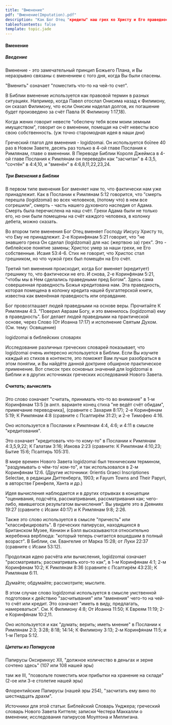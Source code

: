 ```yaml
---
title: "Вменение"
pdf: "Вменение(Imputation).pdf"
description: "Как Бог Отец "кредиты" наш грех ко Христу и Его праведность нам."
tableofcontents: false
template: topic.jade
---
```

#### Вменение

##### Введение

Вменение - это замечательный принцип Божьего Плана, и Вы неразрывно связаны с вменением с того дня, когда Вы были спасены.

"Вменить" означает "поместить что-то на чей-то счет".

В Библии вменение используется как правовой термин в разных ситуациях. Например, когда Павел отослал Онисима назад к Филимону, он сказал Филимону, что если Онисим наделал долгов, их погашение будет произведено за счёт Павла (К Филимону 1:17,18).

Когда жених говорит невесте "обеспечу тебя всем моим земным имуществом", говорит он о вменении, помещая на счёт невесты всю свою собственность. (уж точно старомодная идея в наши дни)

Греческий глагол для вменения - logidzomai. Он используется боīлее 40 раз в Новом Завете, десять раз только в 4-ой главе Послания к Римлянам, главе о  вменении. В Переводе Библии Короля Джеймса в 4-ой главе Послания к Римлянам он переведён как "засчитан" в 4:3,5, "сочтён" в 4:4,10, и "вменён" в 4:6,8,11,22,23,24.

##### Три Вменения в Библии

В первом типе вменения Бог вменяет нам то, что фактически нам уже принадлежит. Как в Послании к Римлянам 5:12 говорится, что "смерть перешла (logidzomai) во всех человеков, (потому что) в нем все согрешили", смерть - часть нашего духовного наследия от Адама. Смерть была перечислена на наш счёт. Грехи Адама были не только его, но они были помещены на счёт каждого человека, в колонку дебета, можно сказать.

Во втором типе вменения Бог Отец вменяет Господу Иисусу Христу то, что Ему не принадлежит. 2-е Коринфянам 5:21 говорит, что "не знавшего греха Он сделал (logidzomai) для нас (жертвою за) грех". Это - библейское понятие замены; Христос умер за наши грехи, не Его собственные. Исаия 53:4-6. Стих не говорит, что Христос стал грешником, но что чужой грех был помещён на Его счёт.

Третий тип вменения происходит, когда Бог вменяет (кредитует) грешнику то, что  фактически не его. И снова, 2-е Коринфянам 5:21, "чтобы мы в Нем сделались праведными пред Богом". Здесь сама совершенная праведность Божья кредитована нам. Эта праведность, которая помещена в колонку кредита нашей бухгалтерской книги, известна как вменённая праведность или оправдание.

Бог провозглашает людей праведными на основе веры. Прочитайте К Римлянам 4:3. "Поверил Авраам Богу, и это вменилось (logidzomai) ему в праведность". Бог делает людей праведными на практической основе, через Слово (От Иоанна 17:17) и исполнение Святым Духом. (См. тему: Освящение)

logidzomai в библейских словарях

Исследование различных греческих словарей показывает, что logidzomai  очень интересно используется в Библии. Если Вы изучите каждый из стихов в контексте, это поможет Вам лучше разобраться в этом понятии, и Вы найдёте данной доктрине обширное практическое применение. Вот список трех основных значений для logidzomai в Библии и в других источниках греческих исследований Нового Завета.

##### Считать; вычислять

Это слово означает "считать, принимать что-то во внимание" в 1-м Коринфянам 13:5 [в англ. варианте конец стиха "не ведёт счёт обидам", примечание переводчика], (сравните с Захария 8:17); 2-е Коринфянам 5:19; К Римлянам 4:8 (сравните с Псалтирём 31:2); и 2-е Тимофею 4:16.

Оно используется в Послании к Римлянам 4:4, 4:6; и 4:11 в  смысле "кредитования".

Это означает "кредитовать что-то кому-то" в Послании к Римлянам 4:3,5,9,22; К Галатам 3:16; Иакова 2:23 (сравните: К Римлянам 4:10,23; Бытие 15:6; Псалтирь 105:31).

В мире времен Нового Завета logidzomai был техническим термином, "раздумывать о чём-то/ ком-то", и так использовался в 2-м Коринфянам 12:6. (Другие источники: 0rientis Graeci Inscriptiones Selectae, в редакции Диттенберга, 1903; и Fayum Towns and Their Papyri, в авторстве Гренфеля, Ханта и др.)

Идея вычисления наблюдается и в других отрывках в концепции "оценивания, подсчёта, рассматривания, рассматривания как; чего-либо, явившегося  результатом вычисления". Вы увидите это в Деяниях 19:27 (сравните с Исаии 40:17) и К Римлянам 9:8; 2:26.

Также это слово используется в смысле "причесть" или "классифицировать". В греческих папирусах, находящихся в Британском Музее,  Кениэн и Бэлл высказываются относительно жеребенка верблюда: "который теперь считается вошедшим в полный возраст". В Библии, см. Евангелие от Марка 15:28; от Луки 22:37 (сравните с Исаии 53:12).

Продолжая идею расчёта или вычисления, logidzomai означает "рассматривать; рассматривать кого-то как", в 1-м Коринфянам 4:1; 2-м Коринфянам 10:2; К Римлянам 8:36 (сравните с  Псалтирём 43:23); К Римлянам 6:11.

Думайте; обдумайте; рассмотрите; мыслите.

В этом случае слово logidzomai используется в смысле умственной подготовки к действию "засчитывания" или "вменения" чего-то на чей-то счёт или кредит. Это означает "иметь в виду, предлагать, намереваться". См. К Филимону 4:8; От Иоанна 11:50; К Евреям 11:19; 2-е Коринфянам 10:2,11.

Оно используется и как "думать; верить; иметь мнение" в Послании к Римлянам 2:3; 3:28; 8:18; 14:14; К Филимону 3:13; 2-м Коринфянам 11:5; и 1-м Петра 5:12.

##### Цитаты из Папирусов

Папирусы Оксиринхус XII, "должное количество в деньгах и зерне сочтено здесь" (107 или 108 нашей эры)

там же III, "позвольте поместить мои прибытки на хранение на складе" (2-ое или 3-е столетие нашей эры)

Флорентийские Папирусы (нашей эры 254), "засчитать ему вино по шестнадцать драхм".

Источники для этой статьи: Библейский Словарь Унджера; греческий словарь Нового Завета Киттеля; записки Честера Маккалли о вменении; исследования  папирусов Моултона и Миллигана.
